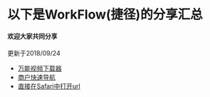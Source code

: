 
# 以下是WorkFlow(捷径)的分享汇总
#### 欢迎大家共同分享
更新于2018/09/24
- [万能视频下载器](https://www.icloud.com/shortcuts/e0c89ac5afda40c08fc1591914ca2d0a)
- [商户快速导航](https://www.icloud.com/shortcuts/db97880797bb406996997abf3ef8c211)
- [直接在Safari中打开url](https://www.icloud.com/shortcuts/3b650d5a468241a49f07cb6cf5db7f10)

